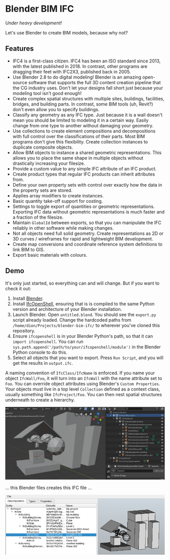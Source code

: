# Blender BIM IFC

_Under heavy development!_

Let's use Blender to create BIM models, because why not?

## Features

 - IFC4 is a first-class citizen. IFC4 has been an ISO standard since 2013, with
   the latest published in 2018. In contrast, other programs are dragging their
   feet with IFC2X3, published back in 2005.
 - Use Blender 2.8 to do digital modeling! Blender is an amazing open-source
   software that supports the full 3D content creation pipeline that the CG
   industry uses. Don't let your designs fall short just because your modeling
   tool isn't good enough!
 - Create complex spatial structures with multiple sites, buildings, facilities,
   bridges, and building parts. In contrast, some BIM tools (uh, Revit?) don't
   even allow you to specify buildings.
 - Classify any geometry as any IFC type. Just because it is a wall doesn't
   mean you should be limited to modeling it in a certain way. Easily change
   from one type to another without damaging your geometry.
 - Use collections to create element compositions and decompositions with full
   control over the classifications of their parts. Most BIM programs don't give
   this flexibility. Create collection instances to duplicate composite objects.
 - Allow BIM objects to instance a shared geometric representations. This allows
   you to place the same shape in multiple objects without drastically
   increasing your filesize.
 - Provide a custom value to any simple IFC attribute of an IFC product.
 - Create product types that regular IFC products can inherit attributes from.
 - Define your own property sets with control over exactly how the data in the
   property sets are stored.
 - Applies array modifiers to create instances.
 - Basic quantity take-off support for costing.
 - Settings to toggle export of quantities or geometric representations.
   Exporting IFC data without geometric representations is much faster and a
   fraction of the filesize.
 - Maintain `GlobalId` between exports, so that you can manipulate the IFC
   reliably in other software while making changes.
 - Not all objects need full solid geometry. Create representations as 2D or 3D
   curves / wireframes for rapid and lightweight BIM development.
 - Create map conversions and coordinate reference system definitions to link
   BIM to GIS.
 - Export basic materials with colours.

## Demo

It's only just started, so everything can and will change. But if you want to
check it out:

 1. Install [Blender](https://www.blender.org/).
 2. Install [IfcOpenShell](https://github.com/IfcOpenShell/IfcOpenShell),
    ensuring that is is compiled to the same Python version and architecture of
    your Blender installation.
 3. Launch Blender. Open `untitled.blend`. You should see the `export.py`
    script already loaded. Change the hardcoded paths from
    `/home/dion/Projects/blender-bim-ifc/` to wherever you've cloned this
    repository.
 4. Ensure `ifcopenshell` is in your Blender Python's path, so that it can
    `import ifcopenshell`. You can run
    `sys.path.append('/path/to/your/ifcopenshell/module')` in the Blender Python
    console to do this.
 5. Select all objects that you want to export. Press `Run Script`, and you will
    get the results in `output.ifc`.

A naming convention of `IfcClass/IfcName` is enforced. If you name your object
`IfcWall/Foo`, it will turn into an `IfcWall` with the name attribute set to
`Foo`. You can override object attributes using Blender's `Custom Properties`.
Your objects must live in a top level `Collection` defined as a context class,
usually something like `IfcProject/Foo`. You can then nest spatial structures
underneath to create a hierarchy.

![Blender screenshot](blender-screenshot.png)

... this Blender files creates this IFC file ...

![IfcOpenShell screenshot](ifcopenshell-screenshot.png)
